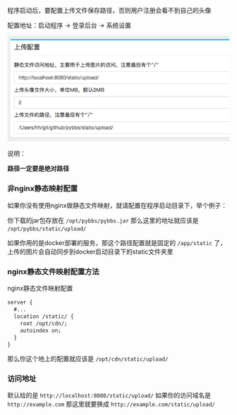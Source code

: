 程序启动后，要配置上传文件保存路径，否则用户注册会看不到自己的头像

配置地址：启动程序 -> 登录后台 -> 系统设置

![](./assets/QQ20190103-155421.png)

说明：

**路径一定要是绝对路径**

### 非nginx静态映射配置

如果你没有使用nginx做静态文件映射，就请配置在程序启动目录下，举个例子：

你下载的jar包存放在 `/opt/pybbs/pybbs.jar` 那么这里的地址就应该是 `/opt/pybbs/static/upload/` 

如果你用的是docker部署的服务，那这个路径配置就是固定的 `/app/static` 了，上传的图片会自动同步到docker启动目录下的static文件夹里

### nginx静态文件映射配置方法

nginx静态文件映射配置

```
server {
  #...
  location /static/ {
    root /opt/cdn/;
    autoindex on;
  }
}
```

那么你这个地上的配置就应该是 `/opt/cdn/static/upload/`

### 访问地址

默认给的是 `http://localhost:8080/static/upload/` 如果你的访问域名是 `http://example.com` 那这里就要换成 `http://example.com/static/upload/`
